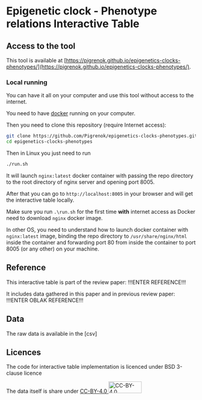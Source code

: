 # Epigenetic clock - Phenotype relations Interactive Table

## Access to the tool

This tool is available at [https://pigrenok.github.io/epigenetics-clocks-phenotypes/](https://pigrenok.github.io/epigenetics-clocks-phenotypes/).

### Local running

You can have it all on your computer and use this tool without access to the internet. 

You need to have [docker](https://www.docker.com/) running on your computer. 

Then you need to clone this repository (require Internet access):
```bash
git clone https://github.com/Pigrenok/epigenetics-clocks-phenotypes.git
cd epigenetics-clocks-phenotypes
```

Then in Linux you just need to run 
```bash
./run.sh
``` 

It will launch `nginx:latest` docker container with passing the repo directory to the root directory of nginx server and opening port 8005.

After that you can go to `http://localhost:8005` in your browser and will get the interactive table locally.

Make sure you run `.\run.sh` for the first time **with** internet access as Docker need to download `nginx` docker image.

In other OS, you need to understand how to launch docker container with `nginx:latest` image, binding the repo directory to `/usr/share/nginx/html` inside the container and forwarding port 80 from inside the container to port 8005 (or any other) on your machine.

## Reference

This interactive table is part of the review paper:
!!!ENTER REFERENCE!!!

It includes data gathered in this paper and in previous review paper:
!!!ENTER OBLAK REFERENCE!!!

## Data

The raw data is available in the [csv]

## Licences

The code for interactive table implementation is licenced under BSD 3-clause licence

The data itself is share under [CC-BY-4.0 <img src="https://mirrors.creativecommons.org/presskit/buttons/88x31/png/by.png" alt="CC-BY-4.0" width="88" height="31">](https://creativecommons.org/licenses/by/4.0/)
